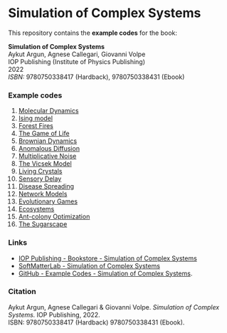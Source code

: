 # Simulation of Complex Systems

This repository contains the **example codes** for the book: 

  **Simulation of Complex Systems** <br />
  Aykut Argun, Agnese Callegari, Giovanni Volpe<br />
  IOP Publishing (Institute of Physics Publishing)<br />
  2022<br />
  *ISBN:* 9780750338417 (Hardback), 9780750338431 (Ebook)<br />

### Example codes

1. [Molecular Dynamics](https://github.com/softmatterlab/SOCS/tree/main/Chapter_01_Molecular_Dynamics) 
2. [Ising model](https://github.com/softmatterlab/SOCS/tree/main/Chapter_02_Ising_Model) 
3. [Forest Fires](https://github.com/softmatterlab/SOCS/tree/main/Chapter_03_Forest_Fires) 
4. [The Game of Life](https://github.com/softmatterlab/SOCS/tree/main/Chapter_04_Game_of_Life)
5. [Brownian Dynamics](https://github.com/softmatterlab/SOCS/tree/main/Chapter_05_Brownian_Dynamics)
6. [Anomalous Diffusion](https://github.com/softmatterlab/SOCS/tree/main/Chapter_06_Anomalous_Diffusion)
7. [Multiplicative Noise](https://github.com/softmatterlab/SOCS/tree/main/Chapter_07_Multiplicative_Noise)
8. [The Vicsek Model](https://github.com/softmatterlab/SOCS/tree/main/Chapter_08_Vicsek_Model)
9. [Living Crystals](https://github.com/softmatterlab/SOCS/tree/main/Chapter_09_Living_Crystals)
10. [Sensory Delay](https://github.com/softmatterlab/SOCS/tree/main/Chapter_10_Sensory_Delay)
11. [Disease Spreading](https://github.com/softmatterlab/SOCS/tree/main/Chapter_11_Disease_Spreading)
12. [Network Models](https://github.com/softmatterlab/SOCS/tree/main/Chapter_12_Network_Models)
13. [Evolutionary Games](https://github.com/softmatterlab/SOCS/tree/main/Chapter_13_Evolutionary_Games)
14. [Ecosystems](https://github.com/softmatterlab/SOCS/tree/main/Chapter_14_Ecosystems)
15. [Ant-colony Optimization](https://github.com/softmatterlab/SOCS/tree/main/Chapter_15_Ant_Colony_Optimization)
16. [The Sugarscape](https://github.com/softmatterlab/SOCS/tree/main/Chapter_16_Sugarscape)


### Links

- [IOP Publishing - Bookstore - Simulation of Complex Systems](https://store.ioppublishing.org/page/detail/Simulation-of-Complex-Systems/?K=9780750338417) 
- [SoftMatterLab - Simulation of Complex Systems](http://softmatterlab.org/publications/book/simulation-of-complex-systems/) 
- [GitHub - Example Codes - Simulation of Complex Systems](https://github.com/softmatterlab/SOCS/).


### Citation

Aykut Argun, Agnese Callegari & Giovanni Volpe. *Simulation of Complex Systems.* IOP Publishing, 2022.<br />
ISBN: 9780750338417 (Hardback) 9780750338431 (Ebook).
